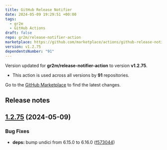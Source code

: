 ```yaml
---
title: GitHub Release Notifier
date: 2024-05-09 19:29:51 +00:00
tags:
  - gr2m
  - GitHub Actions
draft: false
repo: gr2m/release-notifier-action
marketplace: https://github.com/marketplace/actions/github-release-notifier
version: v1.2.75
dependentsNumber: "91"
---
```



Version updated for **gr2m/release-notifier-action** to version **v1.2.75**.
- This action is used across all versions by **91** repositories.

Go to the [GitHub Marketplace](https://github.com/marketplace/actions/github-release-notifier) to find the latest changes.

## Release notes

## [1.2.75](https://github.com/gr2m/release-notifier-action/compare/v1.2.74...v1.2.75) (2024-05-09)


### Bug Fixes

* **deps:** bump undici from 6.15.0 to 6.16.0 ([f573044](https://github.com/gr2m/release-notifier-action/commit/f5730441228edda7dc0434e098216991db671c7e))




